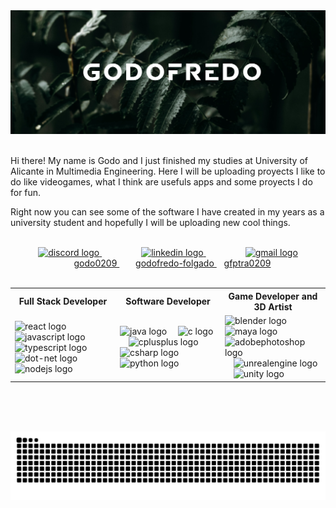 <div align="center">
  <img stype="height:300px; width:100%; object-fit:cover" src="https://github.com/godo0209/Godofredo/blob/main/cover.png"  />
</div>



<br clear="both">

<p align="left">Hi there! My name is Godo and I just finished my studies at University of Alicante in Multimedia Engineering. Here I will be uploading proyects I like to do like videogames, what I think are usefuls apps and some proyects I do for fun.</p>

<p align="left">Right now you can see some of the software I have created in my years as a university student and hopefully I will be uploading new cool things.</p>

<br clear="both">

<div align="center">
  <a href="https://discordapp.com/users/godo0209" target="_blank">
    <img src="https://raw.githubusercontent.com/maurodesouza/profile-readme-generator/master/src/assets/icons/social/discord/default.svg" width="47" height="35" alt="discord logo"  />
  </a>
  &nbsp;&nbsp;&nbsp;&nbsp;&nbsp;&nbsp;&nbsp;&nbsp;&nbsp;&nbsp;&nbsp;&nbsp;&nbsp;
  &nbsp;
  <a href="https://www.linkedin.com/in/godofredo-folgado/" target="_blank">
    <img src="https://raw.githubusercontent.com/maurodesouza/profile-readme-generator/master/src/assets/icons/social/linkedin/default.svg" width="47" height="35" alt="linkedin logo"  />
  </a>
  &nbsp;&nbsp;&nbsp;&nbsp;&nbsp;&nbsp;&nbsp;&nbsp;&nbsp;&nbsp;&nbsp;&nbsp;&nbsp;
  &nbsp;
  <a href="mailto:gfptra0209@gmail.com" target="_blank">
    <img src="https://raw.githubusercontent.com/maurodesouza/profile-readme-generator/master/src/assets/icons/social/gmail/default.svg" width="47" height="35" alt="gmail logo"  />
  </a>
</div>
<div align="center">
  <a href="https://discordapp.com/users/godo0209" target="_blank" style="margin:1em;">
    godo0209
  </a>
  &nbsp;&nbsp;
  <a href="https://discordapp.com/users/godo0209" target="_blank">
    godofredo-folgado
  </a>
  &nbsp;&nbsp;
  <a href="mailto:gfptra0209@gmail.com" target="_blank">
  gfptra0209
  </a>
</div>


<br clear="both">

<div width="100%" align="center">
<table width="100%">
  <tr>
    <th align="center">Full Stack Developer</th>
    <th align="center">Software Developer</th>
    <th align="center">Game Developer and 3D Artist</th>
  </tr>

  <td width="33%">
    <div align="left">
      <img src="https://skillicons.dev/icons?i=react" height="30" alt="react logo"  />
      <img width="10" />
      <img src="https://skillicons.dev/icons?i=js" height="30" alt="javascript logo"  />
      <img width="10" />
      <img src="https://skillicons.dev/icons?i=ts" height="30" alt="typescript logo"  />
      <img width="10" />
      <img src="https://skillicons.dev/icons?i=dotnet" height="30" alt="dot-net logo"  />     
      <img width="10" />
      <img src="https://skillicons.dev/icons?i=nodejs" height="30" alt="nodejs logo"  />
    </div>
  </td>
  <td width="33%">
    <div align="left">
      <img src="https://skillicons.dev/icons?i=java" height="30" alt="java logo"  />
      <img width="10" />
      <img src="https://skillicons.dev/icons?i=c" height="30" alt="c logo"  />
      <img width="10" />
      <img src="https://skillicons.dev/icons?i=cpp" height="30" alt="cplusplus logo"  />
      <img width="10" />
      <img src="https://skillicons.dev/icons?i=cs" height="30" alt="csharp logo"  />
      <img width="10" />
      <img src="https://skillicons.dev/icons?i=py" height="30" alt="python logo"  />
    </div>
    
  </td>
  <td width="33%">
    <div>
      <img src="https://skillicons.dev/icons?i=blender" height="30" alt="blender logo"  />
      <img width="10" />
      <img src="https://cdn.jsdelivr.net/gh/devicons/devicon/icons/maya/maya-original.svg" height="30" alt="maya logo"  />
      <img width="10" />
      <img src="https://skillicons.dev/icons?i=ps" height="30" alt="adobephotoshop logo"  />
      <img width="10" />
      <img src="https://skillicons.dev/icons?i=unreal" height="30" alt="unrealengine logo"  />
      <img width="10" />
      <img src="https://skillicons.dev/icons?i=unity" height="30" alt="unity logo"  />
    </div>
  </td>
</table>
</div>

###

<br clear="both">

###

<br clear="both">

<img src="https://raw.githubusercontent.com/godo0209/godo0209/output/snake.svg" alt="Snake animation" />

